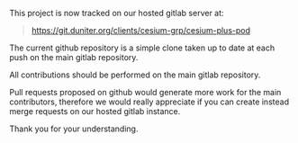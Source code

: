 This project is now tracked on our hosted gitlab server at:
> https://git.duniter.org/clients/cesium-grp/cesium-plus-pod

The current github repository is a simple clone taken up to date at each push on the main gitlab repository.

All contributions should be performed on the main gitlab repository.

Pull requests proposed on github would generate more work for the main contributors, therefore we would really appreciate if you can create instead merge requests on our hosted gitlab instance.

Thank you for your understanding.
